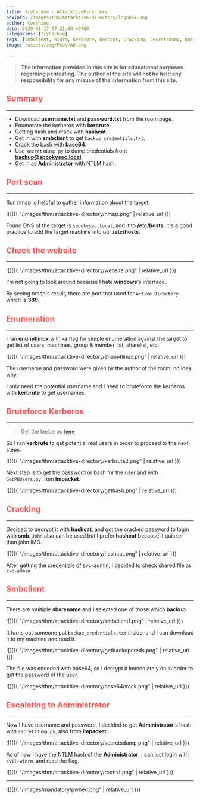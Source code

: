 ```yaml
---
title: Tryhackme - AttacktiveDirectory
boxinfo: /images/thm/Attacktive-directory/logobox.png
author: Corshine
date: 2020-08-17 07:21:00 +0700
categories: [Tryhackme]
tags: [Smbclient, Winrm, Kerbrute, Hashcat, Cracking, Secretsdump, Base64, Decode]
image: /assets/img/Post/AD.png

---
```


>   **The information provided in this site is for educational purposes regarding pentesting. The author of the site will not be held any responsibility for any misuse of the information from this site.**

## **<span style='color:#ff5555'>Summary</span>**
***
- Download **username.txt** and **password.txt** from the room page.
- Enumerate the kerberos with **kerbrute**.
- Getting hash and crack with **hashcat**.
- Get in with **smbclient** to get `backup_credentials.txt`.
- Crack the bash with **base64**.
- Use `secretsdump.py` to dump credentials from **backup@spookysec.local**.
- Get in as **Administrator** with NTLM hash.


## **<span style='color:#ff5555'>Port scan</span>**
***

Run nmap is helpful to gather information about the target.

![]({{ "/images/thm/attacktive-directory/nmap.png" | relative_url }})

Found DNS of the target is `spookysec.local`, add it to **/etc/hosts**, it's a good practice to add the target machine into our **/etc/hosts**.

## **<span style='color:#ff5555'>Check the website</span>**
***

![]({{ "/images/thm/attacktive-directory/website.png" | relative_url }})

I'm not going to look around because I hate **windows**'s interface.

By seeing nmap's result, there are port that used for `Active Directory` which is **389**.

## **<span style='color:#ff5555'>Enumeration</span>**
***

I ran **enum4linux** with **-a** flag for simple enumeration against the target to get list of users, machines, group & member list, sharelist, etc. 

![]({{ "/images/thm/attacktive-directory/enum4linux.png" | relative_url }})

The username and password were given by the author of the room, no idea why.

I only need the potential username and I need to bruteforce the kerberos with **kerbrute** to get usernames.

## **<span style='color:#ff5555'>Bruteforce Kerberos</span>**
***

> Get the kerberos [here](https://github.com/ropnop/kerbrute)

So I ran **kerbrute** to get potential real users in order to proceed to the next steps.

![]({{ "/images/thm/attacktive-directory/kerbrute2.png" | relative_url }})

Next step is to get the password or bash for the user and with `GetPNUsers.py` from **Impacket**.

![]({{ "/images/thm/attacktive-directory/gethash.png" | relative_url }})

## **<span style='color:#ff5555'>Cracking</span>**
***

Decided to decrypt it with **hashcat**, and got the cracked password to login with **smb**. `John` also can be used but I prefer **hashcat** because it quicker than john IMO.

![]({{ "/images/thm/attacktive-directory/hashcat.png" | relative_url }})

After getting the credentials of svc-admin, I decided to check shared file as `svc-admin` 

## **<span style='color:#ff5555'>Smbclient</span>**
***

There are multiple **sharename** and I selected one of those which **backup**.

![]({{ "/images/thm/attacktive-directory/smbclient1.png" | relative_url }})

It turns out someone put `backup_credentials.txt` inside, and I can download it to my machine and read it.

![]({{ "/images/thm/attacktive-directory/getbackupcreds.png" | relative_url }})

The file was encoded with base64, so I decrypt it immediately on  in order to get the password of the user.

![]({{ "/images/thm/attacktive-directory/base64crack.png" | relative_url }})

## **<span style='color:#ff5555'>Escalating to Administrator</span>**
***

Now I have username and password, I decided to get **Administrator**'s hash with `secretsdump.py`, also from **impacket**

![]({{ "/images/thm/attacktive-directory/secretsdump.png" | relative_url }})

As of now I have the NTLM hash of the **Administrator**, I can just login with `evil-winrm`. and read the flag.

![]({{ "/images/thm/attacktive-directory/roottxt.png" | relative_url }})

***

![]({{ "/images/mandatory/pwned.png" | relative_url }})